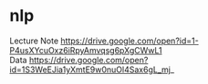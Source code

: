 # nlp

Lecture Note
https://drive.google.com/open?id=1-P4usXYcuOxz6iRpyAmvqsg6pXgCWwL1
<br>
Data
https://drive.google.com/open?id=1S3WeEJia1yXmtE9w0nuOl4Sax6gL_mj_


